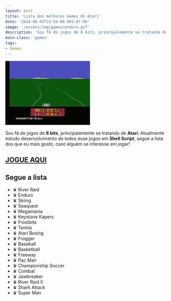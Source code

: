 ```yaml
---
layout: post
title: 'Lista dos melhores Games do Atari'
date: '2014-08-03T12:56:00.003-07:00'
image: '/assets/img/games/enduro.gif'
description: 'Sou fã de jogos de 8 bits, principalemente se tratando de Atari. Atualmente estudo desenvolvimento de todos esse jogos em Shell Script, segue a lista dos que eu mais gosto.'
main-class: 'games'
tags:
- Games
---
```


![Lista dos melhores Games do Atari](/assets/img/games/enduro.gif "Lista dos melhores Games do Atari")

Sou fã de jogos de __8 bits__, principalemente se tratando de __Atari__. Atualmente estudo desenvolvimento de todos esse jogos em __Shell Script__, segue a lista dos que eu mais gosto, caso alguém se interesse em jogar!

## [JOGUE AQUI](http://jogosdeatari.com.br/jogos-online) 

## Segue a lista

+ ♛ River Raid
+ ♛ Enduro
+ ♛ Skiing
+ ♛ Seaquest
+ ♛ Megamania
+ ♛ Keystone Kapers
+ ♛ Frostbite
+ ♛ Tennis
+ ♛ Atari Boxing
+ ♛ Frogger
+ ♛ Baseball
+ ♛ Basketball
+ ♛ Freeway
+ ♛ Pac Man
+ ♛ Championship Soccer
+ ♛ Combat
+ ♛ Jawbreaker
+ ♛ River Raid II
+ ♛ Shark Attack
+ ♛ Super Man
